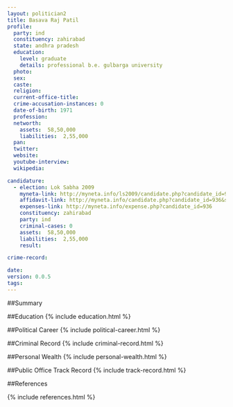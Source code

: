 ```yaml
---
layout: politician2
title: Basava Raj Patil
profile: 
  party: ind
  constituency: zahirabad
  state: andhra pradesh
  education: 
    level: graduate
    details: professional b.e. gulbarga university
  photo: 
  sex: 
  caste: 
  religion: 
  current-office-title: 
  crime-accusation-instances: 0
  date-of-birth: 1971
  profession: 
  networth: 
    assets:  58,50,000
    liabilities:  2,55,000
  pan: 
  twitter: 
  website: 
  youtube-interview: 
  wikipedia: 

candidature: 
  - election: Lok Sabha 2009
    myneta-link: http://myneta.info/ls2009/candidate.php?candidate_id=936
    affidavit-link: http://myneta.info/candidate.php?candidate_id=936&scan=original
    expenses-link: http://myneta.info/expense.php?candidate_id=936
    constituency: zahirabad 
    party: ind
    criminal-cases: 0
    assets:  58,50,000
    liabilities:  2,55,000
    result:  

crime-record: 

date: 
version: 0.0.5
tags: 
---
```

##Summary


##Education
{% include education.html %}


##Political Career
{% include political-career.html %}


##Criminal Record
{% include criminal-record.html %}


##Personal Wealth
{% include personal-wealth.html %}


##Public Office Track Record
{% include track-record.html %}


##References


{% include references.html %}